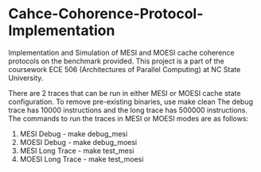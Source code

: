 # Cahce-Cohorence-Protocol-Implementation
Implementation and Simulation of MESI and MOESI cache coherence protocols on the benchmark provided. 
This project is a part of the coursework ECE 506 (Architectures of Parallel Computing) at NC State University. 

There are 2 traces that can be run in either MESI or MOESI cache state configuration. 
To remove pre-existing binaries, use make clean
The debug trace has 10000 instructions and the long trace has 500000 instructions.
The commands to run the traces in MESI or MOESI modes are as follows:
1. MESI Debug - make debug_mesi
2. MOESI Debug - make debug_moesi
3. MESI Long Trace - make test_mesi
4. MOESI Long Trace - make test_moesi

